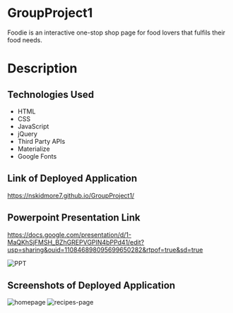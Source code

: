 # GroupProject1

Foodie is an interactive one-stop shop page for food lovers that fulfils their food needs. 

# Description



## Technologies Used

* HTML
* CSS
* JavaScript
* jQuery
* Third Party APIs
* Materialize
* Google Fonts

## Link of Deployed Application

https://nskidmore7.github.io/GroupProject1/

## Powerpoint Presentation Link

https://docs.google.com/presentation/d/1-MaQKhSjFMSH_BZhGREPVGPIN4bPPd41/edit?usp=sharing&ouid=110846898095699650282&rtpof=true&sd=true

![PPT](https://user-images.githubusercontent.com/78191579/136268401-9043df29-bee6-44e2-a083-200cf3374df7.JPG)

## Screenshots of Deployed Application

![homepage](https://user-images.githubusercontent.com/78191579/136261645-e2c402fc-f057-4019-a512-ea909174950d.JPG)
![recipes-page](https://user-images.githubusercontent.com/78191579/136261663-04ae4205-7180-46d5-a5d2-9df046291313.JPG)




